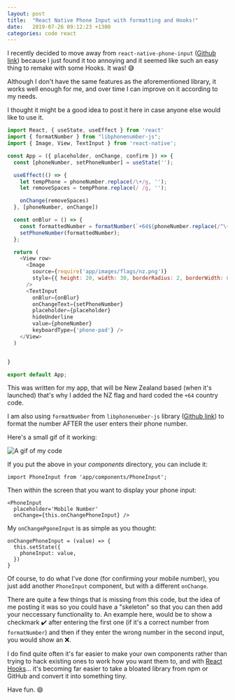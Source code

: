 ```yaml
---
layout: post
title:  "React Native Phone Input with formatting and Hooks!"
date:   2019-07-26 09:12:23 +1300
categories: code react
---
```

I recently  decided to move away from `react-native-phone-input` ([Github link](https://github.com/thegamenicorus/react-native-phone-input)) because I just found it too annoying and it seemed like such an easy thing to remake with some Hooks. It was!  :sweat_smile:

Although I don't have the same features as the aforementioned library, it works well enough for me, and over time I can improve on it according to my needs.

I thought it might be a good idea to post it here in case anyone else would like to use it.

```js
import React, { useState, useEffect } from 'react'
import { formatNumber } from "libphonenumber-js";
import { Image, View, TextInput } from 'react-native';

const App = ({ placeholder, onChange, confirm }) => {
  const [phoneNumber, setPhoneNumber] = useState('');

  useEffect(() => {
    let tempPhone = phoneNumber.replace(/\+/g, '');
    let removeSpaces = tempPhone.replace(/ /g, '');

    onChange(removeSpaces)
  }, [phoneNumber, onChange])

  const onBlur = () => {
    const formattedNumber = formatNumber(`+64${phoneNumber.replace(/^\+64/, "")}`, "International")
    setPhoneNumber(formattedNumber);
  };

  return (
    <View row>
      <Image
        source={require('app/images/flags/nz.png')}
        style={{ height: 20, width: 30, borderRadius: 2, borderWidth: 0.5, marginRight: 4 }}
      />
      <TextInput
        onBlur={onBlur}
        onChangeText={setPhoneNumber}
        placeholder={placeholder}
        hideUnderline
        value={phoneNumber}
        keyboardType={'phone-pad'} />
    </View>
  )


}

export default App;
```


This was written for my app, that will be New Zealand based (when it's launched) that's why I added the NZ flag and hard coded the `+64` country code.

I am also using `formatNumber` from `libphonenumber-js` library ([Github link](https://github.com/catamphetamine/libphonenumber-js )) to format the number AFTER the user enters their phone number.

Here's a small gif of it working:

![A gif of my code](https://i.imgur.com/zWXDjyu.gif)


If you put the above in your *components* directory, you can include it:

```react
import PhoneInput from 'app/components/PhoneInput';
```


Then within the screen that you want to display your phone input:

```react
<PhoneInput
  placeholder='Mobile Number'
  onChange={this.onChangePhoneInput} />
```


My `onChangePgoneInput` is as simple as you thought:

```react
onChangePhoneInput = (value) => {
  this.setState({
    phoneInput: value,
  })
}
```



Of course, to do what I've done (for confirming your mobile number), you just add another `PhoneInput` component, but with a different `onChange`.

There are quite a few things that is missing from this code, but the idea of me posting it was so you could have a "skeleton" so that you can then add your neccessary functionality to. An example here, would be to show a checkmark :heavy_check_mark: after entering the first one (if it's a correct number from `formatNumber`) and then if they enter the wrong number in the second input, you would show an :x:.

I do find quite often it's far easier to make your own components rather than trying to hack existing ones to work how you want them to, and with [React Hooks](https://reactjs.org/docs/hooks-intro.html)… it's becoming far easier to take a bloated library from npm or GitHub and convert it into something tiny. 

Have fun. :smile:

